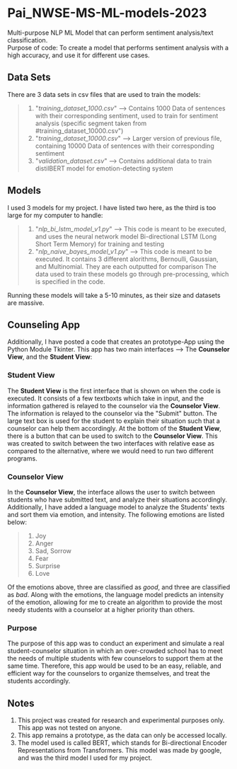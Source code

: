 # Pai_NWSE-MS-ML-models-2023
Multi-purpose NLP ML Model that can perform sentiment analysis/text classification.  
Purpose of code: To create a model that performs sentiment analysis with a high accuracy, and use it for different use cases.  
## Data Sets  
There are 3 data sets in csv files that are used to train the models:  
> 1. "*training_dataset_1000.csv*" --> Contains 1000 Data of sentences with their corresponding sentiment, used to train for sentiment analysis (specific segment taken from #training_dataset_10000.csv")
> 2. "*training_dataset_10000.csv*" --> Larger version of previous file, containing 10000 Data of sentences with their corresponding sentiment
> 3. "*validation_dataset.csv*" --> Contains additional data to train distilBERT model for emotion-detecting system
## Models  
I used 3 models for my project. I have listed two here, as the third is too large for my computer to handle:
> 1. "*nlp_bi_lstm_model_v1.py*" --> This code is meant to be executed, and uses the neural network model Bi-directional LSTM (Long Short Term Memory) for training and testing
> 2. "*nlp_naive_bayes_model_v1.py*" --> This code is meant to be executed. It contains 3 different alorithms, Bernoulli, Gaussian, and Multinomial. They are each outputted for comparison
The data used to train these models go through pre-processing, which is specified in the code.
  
Running these models will take a 5-10 minutes, as their size and datasets are massive.
## Counseling App
Additionally, I have posted a code that creates an prototype-App using the Python Module Tkinter. This app has two main interfaces --> The **Counselor View**, and the **Student View**:
### Student View
The **Student View** is the first interface that is shown on when the code is executed. It consists of a few textboxts which take in input, and the information gathered is relayed to the counselor via the **Counselor View**. The information is relayed to the counselor via the "Submit" button. The large text box is used for the student to explain their situation such that a counselor can help them accordingly. At the bottom of the **Student View**, there is a button that can be used to switch to the **Counselor View**. This was created to switch between the two interfaces with relative ease as compared to the alternative, where we would need to run two different programs.
### Counselor View
In the **Counselor View**, the interface allows the user to switch between students who have submitted text, and analyze their situations accordingly. Additionally, I have added a language model to analyze the Students' texts and sort them via emotion, and intensity. The following emotions are listed below:  

> 1. Joy
> 2. Anger
> 3. Sad, Sorrow
> 4. Fear
> 5. Surprise
> 6. Love  
   
Of the emotions above, three are classified as *good*, and three are classified as *bad*. Along with the emotions, the language model predicts an intensity of the emotion, allowing for me to create an algorithm to provide the most needy students with a counselor at a higher priority than others.  
### Purpose
The purpose of this app was to conduct an experiment and simulate a real student-counselor situation in which an over-crowded school has to meet the needs of multiple students with few counselors to support them at the same time. Therefore, this app would be used to be an easy, reliable, and efficient way for the counselors to organize themselves, and treat the students accordingly.
## Notes
1. This project was created for research and experimental purposes only. This app was not tested on anyone.
2. This app remains a prototype, as the data can only be accessed locally.
3. The model used is called BERT, which stands for Bi-directional Encoder Representations from Transformers. This model was made by google, and was the third model I used for my project.
